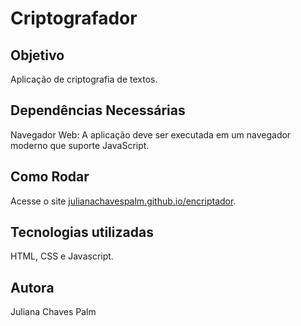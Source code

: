 # Criptografador
## Objetivo
Aplicação de criptografia de textos.

## Dependências Necessárias
Navegador Web: A aplicação deve ser executada em um navegador moderno que suporte JavaScript.

## Como Rodar
Acesse o site [julianachavespalm.github.io/encriptador](julianachavespalm.github.io/encriptador).

## Tecnologias utilizadas
HTML, CSS e Javascript.

## Autora
Juliana Chaves Palm
